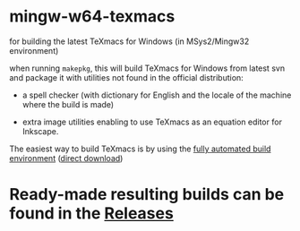 # mingw-w64-texmacs
for building the latest TeXmacs for Windows  (in MSys2/Mingw32 environment)

when running `makepkg`, this will build TeXmacs for Windows from latest svn and package it with utilities not found in the official distribution: 

- a spell checker (with dictionary for English and the locale of the machine where the build is made)

- extra image utilities enabling to use TeXmacs as an equation editor for Inkscape.


The easiest way to build TeXmacs is by using the [fully automated build environment](https://github.com/slowphil/texmacs-win-builder) ([direct download](https://github.com/slowphil/texmacs-win-builder/releases/download/0.91/texmacs-win-sdk-installer-0.91.7z.exe))


# Ready-made resulting builds can be found in the [Releases](https://github.com/slowphil/mingw-w64-texmacs/releases)
